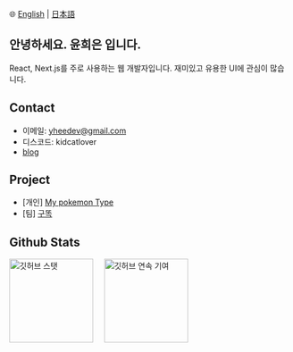 🌐 [English](README.en.md) | [日本語](README.ja.md)

## 안녕하세요. 윤희은 입니다.

React, Next.js를 주로 사용하는 웹 개발자입니다. 재미있고 유용한 UI에 관심이 많습니다.

## Contact

- 이메일: yheedev@gmail.com
- 디스코드: kidcatlover
- [blog](https://www.notion.so/stillcorners/Benny-meets-the-blocks-364d94201a8d4d12865e1ada02501e0a)

## Project

- [개인] [My pokemon Type](https://github.com/yheedev/mypokemontype)
- [팀] [구똑](https://github.com/yheedev/guttok-front)

## Github Stats

<p>
  <img src="https://github-readme-stats.vercel.app/api?username=yheedev&show_icons=true&theme=dark" alt="깃허브 스탯" height="150" />
  &nbsp;&nbsp;&nbsp;
  <img src="https://streak-stats.demolab.com?user=yheedev&theme=merko&hide_border=true&border_radius=4.8&locale=ko&date_format=%5BY.%5Dn.j&hide_longest_streak=true)](https://git.io/streak-stats" alt="깃허브 연속 기여" height="150" />
</p>
